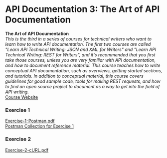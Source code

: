 # API Documentation 3: The Art of API Documentation
**The Art of API Documentation**  
_This is the third in a series of courses for technical writers who want to learn how to write API documentation. The first two courses are called "Learn API Technical Writing: JSON and XML for Writers" and "Learn API Technical Writing: REST for Writers", and it's recommended that you first take those courses, unless you are very familiar with API documentation, and how to document reference material.  This course teaches how to write conceptual API documentation, such as overviews, getting started sections, and tutorials. In addition to conceptual material, this course covers guidelines for good sample code, tools for making REST requests, and how to find an open source project to document as a way to get into the field of API writing._  
[Course Website](https://www.udemy.com/the-art-of-api-documentation/)  
  
  
### Exercise 1
[Exercise-1-Postman.pdf](./Exercise-1-Postman.pdf)  
[Postman Collection for Exercise 1](https://www.getpostman.com/collections/190d211cb6a382d0ce7d)  

### Exercise 2
[Exercise-2-cURL.pdf](./Exercise-2-cURL.pdf)  
